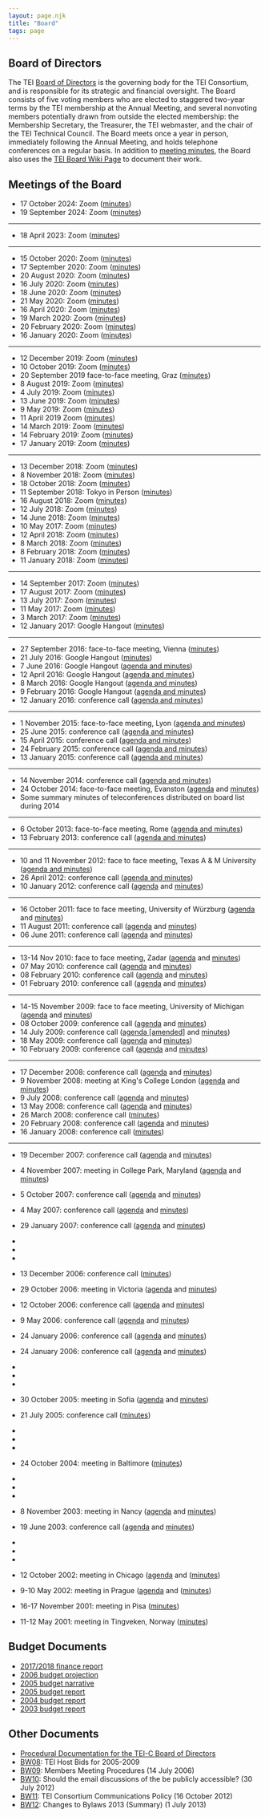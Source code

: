 ```yaml
---
layout: page.njk
title: "Board"
tags: page
---
```

## Board of Directors

The TEI [Board of Directors](/about/board-of-directors/) is the governing body for the TEI Consortium, and is responsible for its strategic and financial oversight. The Board consists of five voting members who are elected to staggered two-year terms by the TEI membership at the Annual Meeting, and several nonvoting members potentially drawn from outside the elected membership: the Membership Secretary, the Treasurer, the TEI webmaster, and the chair of the TEI Technical Council. The Board meets once a year in person, immediately following the Annual Meeting, and holds telephone conferences on a regular basis. In addition to [meeting minutes](/activities/board/ "meeting minutes"), the Board also uses the [TEI Board Wiki Page](https://wiki.tei-c.org/index.php/TEI-C_Board_of_Directors "TEI Board Wiki Page") to document their work.

## Meetings of the Board

* 17 October 2024: Zoom ([minutes](/activities/board/minutes-from-tei-board-meeting-Oct2024/))
* 19 September 2024: Zoom ([minutes](/news/board-minutes-Sept2024/))

---

* 18 April 2023: Zoom ([minutes](/?page_id=31594&preview=true))

---

* 15 October 2020: Zoom ([minutes](/activities/board/tei-c-board-meeting-2020-10-15/))
* 17 September 2020: Zoom ([minutes](/activities/board/tei-c-board-meeting-2020-09-17))
* 20 August 2020: Zoom ([minutes](/activities/board/tei-c-board-meeting-2020-08-20))
* 16 July 2020: Zoom ([minutes](/activities/board/tei-c-board-meeting-2020-07-16))
* 18 June 2020: Zoom ([minutes](/activities/board/tei-c-board-meeting-2020-06-18))
* 21 May 2020: Zoom ([minutes](/activities/board/board-tei-c-board-meeting-2020-05-21))
* 16 April 2020: Zoom ([minutes](/activities/board/board-tei-c-board-meeting-2020-04-16/))
* 19 March 2020: Zoom ([minutes](/activities/board/tei-c-board-meeting-2020-03-19/))
* 20 February 2020: Zoom ([minutes](/activities/board/tei-c-board-meeting-2020-02-20/))
* 16 January 2020: Zoom ([minutes](/activities/board/tei-c-board-meeting-2020-01-16/))

---

* 12 December 2019: Zoom ([minutes](/activities/board/board-tei-c-board-meeting-2019-12-12/))
* 10 October 2019: Zoom ([minutes](/activities/board/board-tei-c-board-meeting-2019-10-10/))
* 20 September 2019 face-to-face meeting, Graz ([minutes](/activities/board/board-tei-c-face-to-face-board-meeting-2019-09-20/))
* 8 August 2019: Zoom ([minutes](/activities/board/board-tei-c-board-meeting-2019-08-08/))
* 4 July 2019: Zoom ([minutes](/activities/board/tei-c-board-meeting-2019-07-04/))
* 13 June 2019: Zoom ([minutes](/activities/board/board-tei-c-board-meeting-2019-06-13/))
* 9 May 2019: Zoom ([minutes](/activities/board/board-tei-c-board-meeting-2019-05-09/))
* 11 April 2019 Zoom ([minutes](/activities/board/board-tei-c-board-meeting-2019-04-11/))
* 14 March 2019: Zoom ([minutes](/activities/board/board-tei-c-board-meeting-2019-03-14/))
* 14 February 2019: Zoom ([minutes](/activities/board/board-tei-c-board-meeting-2019-02-14/))
* 17 January 2019: Zoom ([minutes](/activities/board/board-tei-c-board-meeting-2019-01-17/))

---

* 13 December 2018: Zoom ([minutes](/activities/board/tei-c-board-meeting-2018-12-18/))
* 8 November 2018: Zoom ([minutes](/activities/board/tei-c-board-meeting-2018-11-8/))
* 18 October 2018: Zoom ([minutes](/activities/board/tei-c-board-meeting-2018-10-18))
* 11 September 2018: Tokyo in Person ([minutes](/activities/board/tei-c-board-meeting-2018-09-11/))
* 16 August 2018: Zoom ([minutes](/activities/board/tei-c-board-meeting-2018-08-16/))
* 12 July 2018: Zoom ([minutes](/activities/board/tei-c-board-meeting-2018-07-12/))
* 14 June 2018: Zoom ([minutes](/activities/board/tei-c-board-meeting-2018-06-14/))
* 10 May 2017: Zoom ([minutes](/activities/board/tei-c-board-minutes-2018-05-10/))
* 12 April 2018: Zoom ([minutes](/activities/board/tei-c-board-meeting-2018-04-12/))
* 8 March 2018: Zoom ([minutes](/activities/board/tei-c-board-meeting-2018-03-08/))
* 8 February 2018: Zoom ([minutes](/activities/board/tei-c-board-meeting-2018-02-08/))
* 11 January 2018: Zoom ([minutes](/activities/board/tei-c-board-meeting-minutes-2018-01-11/))

---

* 14 September 2017: Zoom ([minutes](/activities/board/tei-c-board-meeting-minutes-2017-09-14/))
* 17 August 2017: Zoom ([minutes](/activities/board/tei-c-board-meeting-minutes-2017-08-17/))
* 13 July 2017: Zoom ([minutes](/activities/board/tei-c-board-meeting-minutes-2017-07-13/))
* 11 May 2017: Zoom ([minutes](/activities/board/tei-c-board-minutes-2017-05-11/))
* 3 March 2017: Zoom ([minutes](/activities/board/tei-board-minutes-google-hangout-3-march-2017/))
* 12 January 2017: Google Hangout ([minutes](/activities/board/tei-board-minutes-google-hangout-12-january-2017/))

---

* 27 September 2016: face-to-face meeting, Vienna ([minutes](/activities/board/tei-board-meeting-in-person-meeting-2016-09-27/))
* 21 July 2016: Google Hangout ([minutes](/activities/board/tei-board-minutes-google-hangout-21-july-2016/))
* 7 June 2016: Google Hangout ([agenda and minutes](/activities/board/tei-board-minutes-google-hangout-07-june-2016/))
* 12 April 2016: Google Hangout ([agenda and minutes](/activities/board/bm64.xml))
* 8 March 2016: Google Hangout ([agenda and minutes](/activities/board/bm63.xml))
* 9 February 2016: Google Hangout ([agenda and minutes](/activities/board/bm62.xml))
* 12 January 2016: conference call ([agenda and minutes](/activities/board/bm61.xml))

---

* 1 November 2015: face-to-face meeting, Lyon ([agenda and minutes](/activities/board/bm60.xml))
* 25 June 2015: conference call ([agenda and minutes](/activities/board/bm59.xml))
* 15 April 2015: conference call ([agenda and minutes](/activities/board/bm58.xml))
* 24 February 2015: conference call ([agenda and minutes](/activities/board/bm57.xml))
* 13 January 2015: conference call ([agenda and minutes](/activities/board/bm56.xml))

---

* 14 November 2014: conference call ([agenda and minutes](/activities/board/bm55.xml))
* 24 October 2014: face-to-face meeting, Evanston ([agenda](/Membership/Meetings/2014/mm72.xml) and [minutes](/activities/board/bm54.xml))
* Some summary minutes of teleconferences distributed on board list during 2014

---

* 6 October 2013: face-to-face meeting, Rome ([agenda and minutes](/activities/board/bm48.xml))
* 13 February 2013: conference call ([agenda and minutes](/activities/board/bm47.xml))

---

* 10 and 11 November 2012: face to face meeting, Texas A & M University ([agenda and minutes](/activities/board/bm46.xml))
* 26 April 2012: conference call ([agenda and minutes](/activities/board/bm45.xml))
* 10 January 2012: conference call ([agenda](/activities/board/bm44a.xml) and [minutes](/activities/board/bm44.xml))

---

* 16 October 2011: face to face meeting, University of Würzburg ([agenda](/activities/board/bm43a.xml) and [minutes](/activities/board/bm43.xml))
* 11 August 2011: conference call ([agenda](/activities/board/bm42a.xml) and [minutes](/activities/board/bm42.xml))
* 06 June 2011: conference call ([agenda](/activities/board/bm41a.xml) and [minutes](/activities/board/bm41.xml))

---

* 13-14 Nov 2010: face to face meeting, Zadar ([agenda](/activities/board/bm40a.xml) and [minutes](/activities/board/bm40.xml))
* 07 May 2010: conference call ([agenda](/activities/board/bm39a.xml) and [minutes](/activities/board/bm39.xml))
* 08 February 2010: conference call ([agenda](/activities/board/bm38a.xml) and [minutes](/activities/board/bm38.xml))
* 01 February 2010: conference call ([agenda](/activities/board/bm37a.xml) and [minutes](/activities/board/bm37.xml))

---

* 14-15 November 2009: face to face meeting, University of Michigan ([agenda](/activities/board/bm36a.xml) and [minutes](/activities/board/bm36.xml))
* 08 October 2009: conference call ([agenda](/activities/board/bm35a.xml) and [minutes](/activities/board/bm35.xml))
* 14 July 2009: conference call ([agenda [amended]](/activities/board/bm34a.xml) and [minutes](/activities/board/bm34.xml))
* 18 May 2009: conference call ([agenda](/activities/board/bm33a.xml) and [minutes](/activities/board/bm33.xml))
* 10 February 2009: conference call ([agenda](/activities/board/bm32a.xml) and [minutes](/activities/board/bm32.xml))

---

* 17 December 2008: conference call ([agenda](/activities/board/bm31a.xml) and [minutes](/activities/board/bm31.xml))
* 9 November 2008: meeting at King's College London ([agenda](/activities/board/bm30a.xml) and [minutes](/activities/board/bm30.xml))
* 9 July 2008: conference call ([agenda](/activities/board/bm29a.xml) and [minutes](/activities/board/bm29.xml))
* 13 May 2008: conference call ([agenda](/activities/board/bm28a.xml) and [minutes](/activities/board/bm28.xml))
* 26 March 2008: conference call ([minutes](/activities/board/bm27.xml))
* 20 February 2008: conference call ([agenda](/activities/board/bm26a.xml) and [minutes](/activities/board/bm26.xml))
* 16 January 2008: conference call ([minutes](/activities/board/bm25.xml))

---

* 19 December 2007: conference call ([agenda](/activities/board/bm24a.xml) and [minutes](/activities/board/bm24.xml))
* 4 November 2007: meeting in College Park, Maryland ([agenda](/activities/board/bm23a.xml) and [minutes](/activities/board/bm23.xml))
* 5 October 2007: conference call ([agenda](/activities/board/bm22a.xml) and [minutes](/activities/board/bm22.xml))
* 4 May 2007: conference call ([agenda](/activities/board/bm21a.xml) and [minutes](/activities/board/bm21.xml))
* 29 January 2007: conference call ([agenda](/activities/board/bm20a.xml) and [minutes](/activities/board/bm20.xml))
* 
* 
* 
* 13 December 2006: conference call ([minutes](/activities/board/bm19.xml))
* 29 October 2006: meeting in Victoria ([agenda](/activities/board/bm18a.xml) and [minutes](/activities/board/bm18.xml))
* 12 October 2006: conference call ([agenda](/activities/board/bm17a.xml) and [minutes](/activities/board/bm17.xml))
* 9 May 2006: conference call ([agenda](/activities/board/bm16a.xml) and [minutes](/activities/board/bm16.xml))
* 24 January 2006: conference call ([agenda](/activities/board/bm15a.xml) and [minutes](/activities/board/bm15.xml))
* 24 January 2006: conference call ([agenda](/activities/board/bm15a.xml) and [minutes](/activities/board/bm15.xml))
* 
* 
* 
* 30 October 2005: meeting in Sofia ([agenda](/activities/board/bm14a.xml) and [minutes](/activities/board/bm14.xml))
* 21 July 2005: conference call ([minutes](/activities/board/bm13.xml))
* 
* 
* 
* 24 October 2004: meeting in Baltimore ([minutes](/activities/board/bm12.xml))
* 
* 
* 
* 8 November 2003: meeting in Nancy ([agenda](/activities/board/bm11a.xml) and [minutes](/activities/board/bm11.xml))
* 19 June 2003: conference call ([agenda](/activities/board/bm09.xml) and [minutes](/activities/board/bm10.xml))
* 
* 
* 
* 12 October 2002: meeting in Chicago ([agenda](/activities/board/bm07.xml) and ([minutes](/activities/board/bm08.xml))
* 9-10 May 2002: meeting in Prague ([agenda](/activities/board/bm03a.xml) and ([minutes](/activities/board/bm06.xml))



* 16-17 November 2001: meeting in Pisa ([minutes](/activities/board/text-encoding-intiative-consortium-minutes-of-the-board-of-directors-meeting-saturday-november-17-2001-grand-hotel-duomo-pisa-italy/))
* 11-12 May 2001: meeting in Tingveken, Norway ([minutes](/activities/board/bm01.xml))





Budget Documents
----------------


* [2017/2018 finance report](/wp-content/uploads/2018/12/Finance-Report-2017_18.pdf)
* [2006 budget projection](/wp-content/uploads/2017/01/2006budgetproj.pdf)
* [2005 budget narrative](/wp-content/uploads/2017/01/2005budgetnarr.pdf)
* [2005 budget report](/wp-content/uploads/2017/01/2005budget.pdf)
* [2004 budget report](/wp-content/uploads/2017/01/budget_2004.pdf)
* [2003 budget report](/wp-content/uploads/2017/01/budget_2003.pdf)




Other Documents
---------------


* [Procedural Documentation for the TEI-C Board of Directors](/activities/board/tei-consortium-procedures-customs-and-practices/)
* [BW08](/activities/board/bw08.xml): TEI Host Bids for 2005-2009
* [BW09](/activities/board/bw09.xml): Members Meeting Procedures (14 July 2006)
* [BW10](/activities/board/bw10.xml): Should the email discussions of the be publicly accessible? (30 July 2012)
* [BW11](/activities/board/bw11.xml): TEI Consortium Communications Policy (16 October 2012)
* [BW12](/activities/board/bw12.xml): Changes to Bylaws 2013 (Summary) (1 July 2013)



